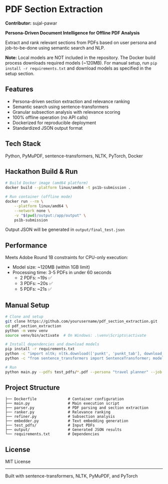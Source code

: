 # PDF Section Extraction

**Contributor:** sujal-pawar

**Persona-Driven Document Intelligence for Offline PDF Analysis**

Extract and rank relevant sections from PDFs based on user persona and job-to-be-done using semantic search and NLP.

**Note:** Local models are NOT included in the repository. The Docker build process downloads required models (~120MB). For manual setup, run `pip install -r requirements.txt` and download models as specified in the setup section.

## Features

- Persona-driven section extraction and relevance ranking
- Semantic search using sentence-transformers
- Granular subsection analysis with relevance scoring
- 100% offline operation (no API calls)
- Dockerized for reproducible deployment
- Standardized JSON output format

## Tech Stack

Python, PyMuPDF, sentence-transformers, NLTK, PyTorch, Docker

## Hackathon Build & Run

```bash
# Build Docker image (amd64 platform)
docker build --platform linux/amd64 -t ps1b-submission .

# Run container (offline mode)
docker run --rm \
    --platform linux/amd64 \
    --network none \
    -v "$(pwd)/output:/app/output" \
    ps1b-submission
```

Output JSON will be generated in `output/final_test.json`

## Performance

Meets Adobe Round 1B constraints for CPU-only execution:
- Model size: ~120MB (within 1GB limit)
- Processing time: 3-5 PDFs in under 60 seconds
  - 2 PDFs: ~19s ✅
  - 3 PDFs: ~20s ✅
  - 5 PDFs: ~21s ✅

## Manual Setup

```bash
# Clone and setup
git clone https://github.com/yourusername/pdf_section_extraction.git
cd pdf_section_extraction
python -m venv venv
source venv/bin/activate  # On Windows: .\venv\Scripts\activate

# Install dependencies and download models
pip install -r requirements.txt
python -c "import nltk; nltk.download(['punkt', 'punkt_tab'], download_dir='./nltk_data')"
python -c "from sentence_transformers import SentenceTransformer; model = SentenceTransformer('all-MiniLM-L6-v2'); model.save('./local_model')"

# Run
python main.py --pdfs test_pdfs/*.pdf --persona "travel planner" --job "France Travel" --output output/final_test.json
```

## Project Structure

```
├── Dockerfile              # Container configuration
├── main.py                 # Main execution script
├── parser.py               # PDF parsing and section extraction
├── ranker.py               # Relevance ranking
├── refiner.py              # Subsection analysis
├── embedder.py             # Text embedding generation
├── test_pdfs/              # Input PDFs
├── output/                 # Generated JSON results
└── requirements.txt        # Dependencies
```

## License

MIT License

***

Built with sentence-transformers, NLTK, PyMuPDF, and PyTorch